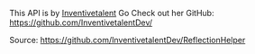 This API is by [Inventivetalent](https://github.com/InventivetalentDev)
Go Check out her GitHub: https://github.com/InventivetalentDev/

Source: https://github.com/InventivetalentDev/ReflectionHelper